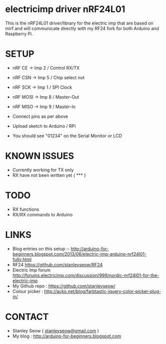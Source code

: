 electricimp driver nRF24L01
===========================

This is the nRF24L01 driver/library for the electric imp that are based on mirf and 
will communicate directly with my RF24 fork for both Arduino and Raspberry Pi.


SETUP
=====

- nRF   CE  ->  Imp 2 / Control RX/TX
- nRF  CSN  ->  Imp 5 / Chip select not
- nRF  SCK  ->  Imp 1 / SPI Clock
- nRF MOSI  ->  Imp 8 / Master-Out
- nRF MISO  ->  Imp 9 / Master-In

- Connect pins as per above
- Upload sketch to Arduino / RPi
- You should see "01234" on the Serial Monitor or LCD


KNOWN ISSUES
============
- Currently working for TX only
- RX have not been written yet ( *** )


TODO
====
- RX functions
- RX/RX commands to Arduino


LINKS
=====

- Blog entries on this setup :- http://arduino-for-beginners.blogspot.com/2013/06/electric-imp-arduino-nrf24l01-fully.html
- RF24 https://github.com/stanleyseow/RF24
- Electric Imp forum http://forums.electricimp.com/discussion/999/nordic-nrf24l01-for-the-electric-imp
- My Github repo : https://github.com/stanleyseow/
- Colour picker : http://acko.net/blog/farbtastic-jquery-color-picker-plug-in/


CONTACT
=======
- Stanley Seow ( stanleyseow@gmail.com )
- My blog : http://arduino-for-beginners.blogspot.com








